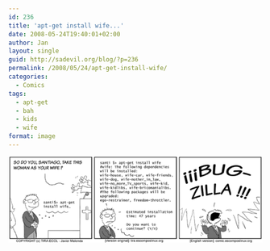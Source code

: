 ```yaml
---
id: 236
title: 'apt-get install wife...'
date: 2008-05-24T19:40:01+02:00
author: Jan
layout: single
guid: http://sadevil.org/blog/?p=236
permalink: /2008/05/24/apt-get-install-wife/
categories:
  - Comics
tags:
  - apt-get
  - bah
  - kids
  - wife
format: image
---
```


![apt-get install wife](/assets/images/2008/02/apt_get_wife-sm.png "apt-get install wife")
